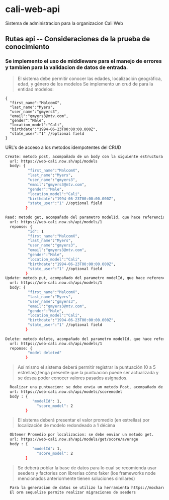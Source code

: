 # cali-web-api
Sistema de administracion para la organizacion Cali Web

## Rutas api -- Consideraciones de la prueba de conocimiento

### Se implemento el uso de middleware para el manejo de errores y tambien para la validacion de datos de entrada.

> El sistema debe permitir conocer las edades, localización geográfica, edad, y género de los modelos
  Se implemento un crud de para la entidad modelos: 
  ```code
  {
    "first_name":"MalcomX",
    "last_name":"Myers",
    "user_name":"gmyers3",
    "email":"gmyers3@mtv.com",
    "gender":"Male",
    "location_model":"Cali",
    "birthdate":"1994-06-23T00:00:00.000Z",
    "state_user":"1" //optional field
  }
  ```
  URL's de acceso a los metodos idempotentes del CRUD
  ```bash
  Create: metodo post, acompañado de un body con la siguiente estructura:
    url: https://web-cali.now.sh/api/models
    body: {
            "first_name":"MalcomX",
            "last_name":"Myers",
            "user_name":"gmyers3",
            "email":"gmyers3@mtv.com",
            "gender":"Male",
            "location_model":"Cali",
            "birthdate":"1994-06-23T00:00:00.000Z",
            "state_user":"1" //optional field
           }
           
  Read: metodo get, acompañado del parametro modelId, que hace referencia a la identificacion del modelo
    url: https://web-cali.now.sh/api/models/1
    reponse: {
            "id": 1
            "first_name":"MalcomX",
            "last_name":"Myers",
            "user_name":"gmyers3",
            "email":"gmyers3@mtv.com",
            "gender":"Male",
            "location_model":"Cali",
            "birthdate":"1994-06-23T00:00:00.000Z",
            "state_user":"1" //optional field
           }
  Update: metodo put, acompañado del parametro modelId, que hace referencia a la identificacion del modelo y el body
    url: https://web-cali.now.sh/api/models/1
    body: {
            "first_name":"MalcomX",
            "last_name":"Myers",
            "user_name":"gmyers3",
            "email":"gmyers3@mtv.com",
            "gender":"Male",
            "location_model":"Cali",
            "birthdate":"1994-06-23T00:00:00.000Z",
            "state_user":"1" //optional field
           }
           
  Delete: metodo delete, acompañado del parametro modelId, que hace referencia a la identificacion del modelo
    url: https://web-cali.now.sh/api/models/1
    reponse: {
            "model deleted"
           }
  ```

>Así mismo el sistema deberá permitir registrar la puntuación (0 a 5 estrellas),tenga presente que la puntuación puede ser actualizada y se desea poder conocer valores pasados asignados.

```bash
  Realizar una puntuacion: se debe envia un metodo Post, acompañado de un body con la siguiente structura:
  url: https://web-cali.now.sh/api/models/scoremodel
  body : {
            "modelId": 1,
	          "score_model": 2
         }
```

>El sistema deberá presentar el valor promedio (en estrellas) por localización
de modelo redondeado a 1 décima

```bash
  Obtener Promedio por localizacion: se debe enviar un metodo get.
  url: https://web-cali.now.sh/api/models/get/score/average
  body : {
            "modelId": 1,
	          "score_model": 2
         }
```

>Se deberá poblar la base de datos para lo cual se recomienda usar seeders y factories con librerías cómo faker (los frameworks node mencionados anteriormente tienen soluciones similares)

```bash
  Para la generacion de datos se utilizo la herramienta https://mockaroo.com/
  El orm sequelize permite realizar migraciones de seeders
```
